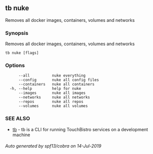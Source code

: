 ## tb nuke

Removes all docker images, containers, volumes and networks

### Synopsis

Removes all docker images, containers, volumes and networks

```
tb nuke [flags]
```

### Options

```
      --all          nuke everything
      --config       nuke all config files
      --containers   nuke all containers
  -h, --help         help for nuke
      --images       nuke all images
      --networks     nuke all networks
      --repos        nuke all repos
      --volumes      nuke all volumes
```

### SEE ALSO

* [tb](tb.md)	 - tb is a CLI for running TouchBistro services on a development machine

###### Auto generated by spf13/cobra on 14-Jul-2019

